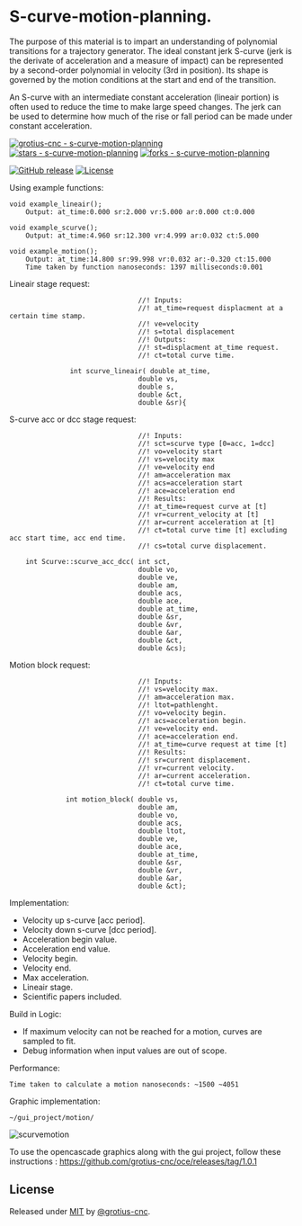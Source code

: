 # S-curve-motion-planning.

The purpose of this material is to impart an understanding of polynomial transitions for a trajectory generator. The ideal constant jerk S-curve
(jerk is the derivate of acceleration and a measure of impact) can be represented by a second-order polynomial in velocity (3rd in position). 
Its shape is governed by the motion conditions at the start and end of the transition.

An S-curve with an intermediate constant acceleration (lineair portion) is often used to reduce the time to make large speed changes. The jerk can be
used to determine how much of the rise or fall period can be made under constant acceleration.

[![grotius-cnc - s-curve-motion-planning](https://img.shields.io/static/v1?label=grotius-cnc&message=s-curve-motion-planning&color=blue&logo=github)](https://github.com/grotius-cnc/s-curve-motion-planning "Go to GitHub repo")
[![stars - s-curve-motion-planning](https://img.shields.io/github/stars/grotius-cnc/s-curve-motion-planning?style=social)](https://github.com/grotius-cnc/s-curve-motion-planning)
[![forks - s-curve-motion-planning](https://img.shields.io/github/forks/grotius-cnc/s-curve-motion-planning?style=social)](https://github.com/grotius-cnc/s-curve-motion-planning)

[![GitHub release](https://img.shields.io/github/release/grotius-cnc/s-curve-motion-planning?include_prereleases=&sort=semver&color=blue)](https://github.com/grotius-cnc/s-curve-motion-planning/releases/)
[![License](https://img.shields.io/badge/License-MIT-blue)](#license)

Using example functions:

    void example_lineair();
        Output: at_time:0.000 sr:2.000 vr:5.000 ar:0.000 ct:0.000
    
    void example_scurve();
        Output: at_time:4.960 sr:12.300 vr:4.999 ar:0.032 ct:5.000
    
    void example_motion();
        Output: at_time:14.800 sr:99.998 vr:0.032 ar:-0.320 ct:15.000
        Time taken by function nanoseconds: 1397 milliseconds:0.001
    
Lineair stage request:

                                    //! Inputs:
                                    //! at_time=request displacment at a certain time stamp.
                                    //! ve=velocity
                                    //! s=total displacement
                                    //! Outputs:
                                    //! st=displacment at_time request.
                                    //! ct=total curve time.
    
                   int scurve_lineair( double at_time,     
                                    double vs, 
                                    double s, 
                                    double &ct, 
                                    double &sr){
    
S-curve acc or dcc stage request:

                                    //! Inputs:
                                    //! sct=scurve type [0=acc, 1=dcc]
                                    //! vo=velocity start
                                    //! vs=velocity max
                                    //! ve=velocity end
                                    //! am=acceleration max
                                    //! acs=acceleration start
                                    //! ace=acceleration end
                                    //! Results:
                                    //! at_time=request curve at [t]
                                    //! vr=current_velocity at [t]
                                    //! ar=current acceleration at [t]
                                    //! ct=total curve time [t] excluding acc start time, acc end time.
                                    //! cs=total curve displacement.
    
        int Scurve::scurve_acc_dcc( int sct, 
                                    double vo, 
                                    double ve, 
                                    double am, 
                                    double acs, 
                                    double ace, 
                                    double at_time, 
                                    double &sr, 
                                    double &vr, 
                                    double &ar, 
                                    double &ct, 
                                    double &cs);

Motion block request:

                                    //! Inputs:
                                    //! vs=velocity max.
                                    //! am=acceleration max.
                                    //! ltot=pathlenght.
                                    //! vo=velocity begin.
                                    //! acs=acceleration begin.
                                    //! ve=velocity end.
                                    //! ace=acceleration end.
                                    //! at_time=curve request at time [t]
                                    //! Results:
                                    //! sr=current displacement.
                                    //! vr=current velocity.
                                    //! ar=current acceleration.
                                    //! ct=total curve time.
    
                  int motion_block( double vs, 
                                    double am, 
                                    double vo, 
                                    double acs, 
                                    double ltot, 
                                    double ve, 
                                    double ace, 
                                    double at_time, 
                                    double &sr,
                                    double &vr, 
                                    double &ar,
                                    double &ct);
    
Implementation:

- Velocity up s-curve [acc period].
- Velocity down s-curve [dcc period].
- Acceleration begin value.
- Acceleration end value.
- Velocity begin.
- Velocity end.
- Max acceleration.
- Lineair stage.
- Scientific papers included.

Build in Logic:

- If maximum velocity can not be reached for a motion, curves are sampled to fit.
- Debug information when input values are out of scope.

Performance:

    Time taken to calculate a motion nanoseconds: ~1500 ~4051 

Graphic implementation:

    ~/gui_project/motion/
    
![scurvemotion](https://user-images.githubusercontent.com/44880102/147080009-f6e50645-2be6-46e6-a253-6fbf8488c1de.jpg)

To use the opencascade graphics along with the gui project, follow these instructions : https://github.com/grotius-cnc/oce/releases/tag/1.0.1

## License

Released under [MIT](/LICENSE) by [@grotius-cnc](https://github.com/grotius-cnc).
